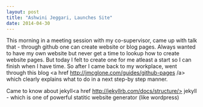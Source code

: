 ```yaml
---
layout: post
title: "Ashwini Jeggari, Launches Site"
date: 2014-04-30
---
```


This morning in a meeting session with my co-supervisor, came up with talk that - through github one can create website or blog pages. 
Always wanted to have my own website but never get a time to lookup how to create website pages. But today I felt to create one for me atleast a start so I can finish when I have time.
So after I came back to my workplace, went through this blog <a href http://jmcglone.com/guides/github-pages /a> which clearly explains what to do in a next step-by step manner.

Came to know about jekyll<a href http://jekyllrb.com/docs/structure/> jekyll </a> - which is one of powerful statitic website generator (like wordpress)  
